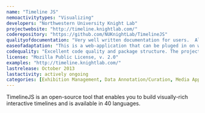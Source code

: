 ```yaml
---
name: "Timeline JS"
nemoactivitytypes: "Visualizing"
developers: "Northwestern University Knight Lab"
projectwebsite: "http://timeline.knightlab.com/"
coderepository: "https://github.com/NUKnightLab/TimelineJS"
qualityofdocumentation: "Very well written documentation for users.  Also very well written documentation for programmers (found on the Github page). Frequent documentation updates and live demo."
easeofadaptation: "This is a web-application that can be pluged in on websites. Information for pluging in the webapp is available even on the first page of the project’s custom website. More extensive information exists on the GitHub page of the project. There is a list of known installations."
codequality: "Excellent code quality and package structure. The project is a work of academic level and follows almost every direction towards openness for collaboration and excplicity of descriptions."
license: "Mozilla Public License, v. 2.0"
examples: "http://timeline.knightlab.com/"
lastrelease: October 2013
lastactivity: actively ongoing
categories: [Exhibition Management, Data Annotation/Curation, Media Applications]
---
```

TimelineJS is an open-source tool that enables you to build visually-rich interactive timelines and is available in 40 languages.
